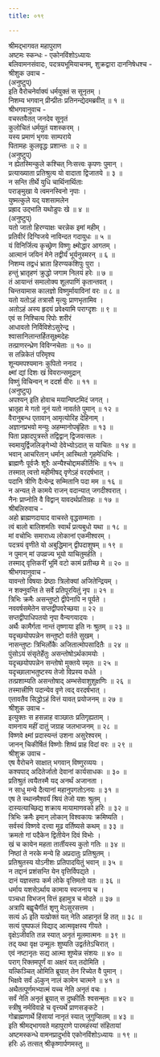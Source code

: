 ```yaml
---
title: ०१९

---
```

श्रीमद्‌भागवत महापुराण  
अष्टमः स्कन्धः - एकोनविंशोऽध्यायः  
बलिवामनसंवादः, पदत्रयभूमियाचनम्, शुक्रद्वारा दाननिषेधश्च -  
श्रीशुक उवाच -   
(अनुष्टुप्)   
इति वैरोचनेर्वाक्यं धर्मयुक्तं स सूनृतम् ।   
निशम्य भगवान् प्रीन्प्रीतः प्रतिनन्द्येदमब्रवीत् ॥ १ ॥   
श्रीभगवानुवाच -   
वचस्तवैतत् जनदेव सूनृतं   
कुलोचितं धर्मयुतं यशस्करम् ।   
यस्य प्रमाणं भृगवः साम्पराये   
पितामहः कुलवृद्धः प्रशान्तः ॥ २ ॥   
(अनुष्टुप्)   
न ह्येतस्मिन्कुले कश्चित् निःसत्त्वः कृपणः पुमान् ।   
प्रत्याख्याता प्रतिश्रुत्य यो वादाता द्विजातये ॥ ३ ॥   
न सन्ति तीर्थे युधि चार्थिनार्थिताः   
पराङ्‌मुखा ये त्वमनस्विनो नृपाः ।   
युष्मत्कुले यद् यशसामलेन   
प्रह्राद उद्भाति यथोडुपः खे ॥ ४ ॥   
(अनुष्टुप्)   
यतो जातो हिरण्याक्षः चरन्नेक इमां महीम् ।   
प्रतिवीरं दिग्विजये नाविन्दत गदायुधः ॥ ५ ॥   
यं विनिर्जित्य कृच्छ्रेण विष्णुः क्ष्मोद्धार आगतम् ।   
आत्मानं जयिनं मेने तद्वीर्यं भूर्यनुस्मरन् ॥ ६ ॥   
निशम्य तद्वधं भ्राता हिरण्यकशिपुः पुरा ।   
हन्तुं भ्रातृहणं क्रुद्धो जगाम निलयं हरेः ॥ ७ ॥   
तं आयान्तं समालोक्य शूलपाणिं कृतान्तवत् ।   
चिन्तयामास कालज्ञो विष्णुर्मायाविनां वरः ॥ ८ ॥   
यतो यतोऽहं तत्रासौ मृत्युः प्राणभृतामिव ।   
अतोऽहं अस्य हृदयं प्रवेक्ष्यामि पराग्दृशः ॥ ९ ॥   
एवं स निश्चित्य रिपोः शरीरं   
आधावतो निर्विविशेऽसुरेन्द्र ।   
श्वासानिलान्तर्हितसूक्ष्मदेहः   
तत्प्राणरन्ध्रेण विविग्नचेताः ॥ १० ॥   
स तन्निकेतं परिमृश्य   
शून्यमपश्यमानः कुपितो ननाद ।   
क्ष्मां द्यां दिशः खं विवरान्समुद्रान्   
विष्णुं विचिन्वन् न ददर्श वीरः ॥ ११ ॥   
(अनुष्टुप्)   
अपश्यन् इति होवाच मयान्विष्टमिदं जगत् ।   
भ्रातृहा मे गतो नूनं यतो नावर्तते पुमान् ॥ १२ ॥   
वैरानुबन्ध एतावान् आमृत्योरिह देहिनाम् ।   
अज्ञानप्रभवो मन्युः अहम्मानोपबृंहितः ॥ १३ ॥   
पिता प्रह्रादपुत्रस्ते तद्विद्वान् द्विजवत्सलः ।   
स्वमायुर्द्विजलिङ्गेभ्यो देवेभ्योऽदात् स याचितः ॥ १४ ॥   
भवान् आचरितान् धर्मान् आस्थितो गृहमेधिभिः ।   
ब्राह्मणैः पूर्वजैः शूरैः अन्यैश्चोद्दामकीर्तिभिः ॥ १५ ॥   
तस्मात् त्वत्तो महीमीषद् वृणेऽहं वरदर्षभात् ।   
पदानि त्रीणि दैत्येन्द्र सम्मितानि पदा मम ॥ १६ ॥   
न अन्यत् ते कामये राजन् वदान्यात् जगदीश्वरात् ।   
नैनः प्राप्नोति वै विद्वान् यावदर्थप्रतिग्रहः ॥ १७ ॥   
श्रीबलिरुवाच -   
अहो ब्राह्मणदायाद वाचस्ते वृद्धसम्मताः ।   
त्वं बालो बालिशमतिः स्वार्थं प्रत्यबुधो यथा ॥ १८ ॥   
मां वचोभिः समाराध्य लोकानां एकमीश्वरम् ।   
पदत्रयं वृणीते यो अबुद्धिमान् द्वीपदाशुषम् ॥ १९ ॥   
न पुमान् मां उपव्रज्य भूयो याचितुमर्हति ।   
तस्माद् वृत्तिकरीं भूमिं वटो कामं प्रतीच्छ मे ॥ २० ॥   
श्रीभगवानुवाच -   
यावन्तो विषयाः प्रेष्ठाः त्रिलोक्यां अजितेन्द्रियम् ।   
न शक्नुवन्ति ते सर्वे प्रतिपूरयितुं नृप ॥ २१ ॥   
त्रिभिः क्रमैः असन्तुष्टो द्वीपेनापि न पूर्यते ।   
नववर्षसमेतेन सप्तद्वीपवरेच्छया ॥ २२ ॥   
सप्तद्वीपाधिपतयो नृपा वैन्यगयादयः ।   
अर्थैः कामैर्गता नान्तं तृष्णाया इति नः श्रुतम् ॥ २३ ॥   
यदृच्छयोपपन्नेन सन्तुष्टो वर्तते सुखम् ।   
नासन्तुष्टः त्रिभिर्लोकैः अजितात्मोपसादितैः ॥ २४ ॥   
पुंसोऽयं संसृतेर्हेतुः असन्तोषोऽर्थकामयोः ।   
यदृच्छयोपपन्नेन सन्तोषो मुक्तये स्मृतः ॥ २५ ॥   
यदृच्छालाभतुष्टस्य तेजो विप्रस्य वर्धते ।   
तत्प्रशाम्यति असन्तोषाद् अम्भसेवाशुशुक्षणिः ॥ २६ ॥   
तस्मात्त्रीणि पदान्येव वृणे त्वद् वरदर्षभात् ।   
एतावतैव सिद्धोऽहं वित्तं यावत् प्रयोजनम् ॥ २७ ॥   
श्रीशुक उवाच -   
इत्युक्तः स हसन्नाह वाञ्छातः प्रतिगृह्यताम् ।   
वामनाय महीं दातुं जग्राह जलभाजनम् ॥ २८ ॥   
विष्णवे क्ष्मां प्रदास्यन्तं उशना असुरेश्वरम् ।   
जानन् चिकीर्षितं विष्णोः शिष्यं प्राह विदां वरः ॥ २९ ॥   
श्रीशुक्र उवाच -   
एष वैरोचने साक्षात् भगवान् विष्णुरव्ययः ।   
कश्यपाद् अदितेर्जातो देवानां कार्यसाधकः ॥ ३० ॥   
प्रतिश्रुतं त्वयैतस्मै यद् अनर्थं अजानता ।   
न साधु मन्ये दैत्यानां महानुपगतोऽनयः ॥ ३१ ॥   
एष ते स्थानमैश्वर्यं श्रियं तेजो यशः श्रुतम् ।   
दास्यत्याच्छिद्य शक्राय मायामाणवको हरिः ॥ ३२ ॥   
त्रिभिः क्रमैः इमान् लोकान् विश्वकायः क्रमिष्यति ।   
सर्वस्वं विष्णवे दत्त्वा मूढ वर्तिष्यसे कथम् ॥ ३३ ॥   
क्रमतो गां पदैकेन द्वितीयेन दिवं विभोः ।   
खं च कायेन महता तार्तीयस्य कुतो गतिः ॥ ३४ ॥   
निष्ठां ते नरके मन्ये हि अप्रदातुः प्रतिश्रुतम् ।   
प्रतिश्रुतस्य योऽनीशः प्रतिपादयितुं भवान् ॥ ३५ ॥   
न तद्दानं प्रशंसन्ति येन वृत्तिर्विपद्यते ।   
दानं यज्ञस्तपः कर्म लोके वृत्तिमतो यतः ॥ ३६ ॥   
धर्माय यशसेऽर्थाय कामाय स्वजनाय च ।   
पञ्चधा विभजन् वित्तं इहामुत्र च मोदते ॥ ३७ ॥   
अत्रापि बह्वृचैर्गीतं शृणु मेऽसुरसत्तम ।   
सत्यं ॐ इति यत्प्रोक्तं यत् नेति आहानृतं हि तत् ॥ ३८ ॥   
सत्यं पुष्पफलं विद्याद् आत्मवृक्षस्य गीयते ।   
वृक्षेऽजीवति तन्न स्यात् अनृतं मूलमात्मनः ॥ ३९ ॥   
तद् यथा वृक्ष उन्मूलः शुष्यति उद्वर्ततेऽचिरात् ।   
एवं नष्टानृतः सद्य आत्मा शुष्येन्न संशयः ॥ ४० ॥   
पराग् रिक्तमपूर्णं वा अक्षरं यत् तदोमिति ।   
यत्किञ्चित् ओमिति ब्रूयात् तेन रिच्येत वै पुमान् ।   
भिक्षवे सर्वं ॐकुन् नालं कामेन चात्मने ॥ ४१ ॥   
अथैतत्पूर्णमभ्यात्मं यच्च नेति अनृतं वचः ।   
सर्वं नेति अनृतं ब्रूयात् स दुष्कीर्तिः श्वसन्मृतः ॥ ४२ ॥   
स्त्रीषु नर्मविवाहे च वृत्त्यर्थे प्राणसङ्कटे ।   
गोब्राह्मणार्थे हिंसायां नानृतं स्यात् जुगुप्सितम् ॥ ४३ ॥   
इति श्रीमद्‌भागवते महापुराणे पारमहंस्यां संहितायां   
अष्टमस्कन्धे वामनप्रादुर्भावे एकोनविंशोऽध्यायः ॥ १९ ॥   
हरिः ॐ तत्सत् श्रीकृष्णार्पणमस्तु ॥ 